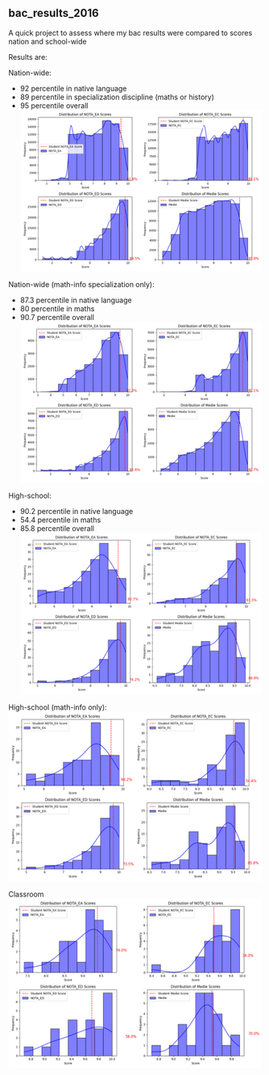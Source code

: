 ## bac_results_2016

A quick project to assess where my bac results were compared to scores nation and school-wide

Results are: 

Nation-wide:
- 92 percentile in native language
- 89 percentile in specialization discipline (maths or history)
- 95 percentile overall
![alt text](results/nationwide.png)

Nation-wide (math-info specialization only):
- 87.3 percentile in native language
- 80 percentile in maths
- 90.7 percentile overall
![alt text](results/nationwide_mathinfo.png)


High-school: 
- 90.2 percentile in native language
- 54.4 percentile in maths
- 85.8 percentile overall
![alt text](results/schoolwide.png)


High-school (math-info only): 
![alt text](results/schoolwide_mathinfo.png)


Classroom 
![alt text](results/classwide.png)